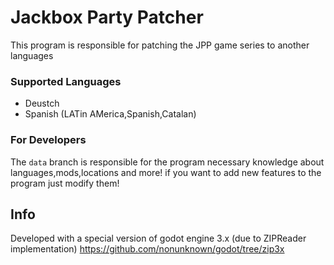 # Jackbox Party Patcher

This program is responsible for patching the JPP game series to another languages

### Supported Languages

* Deustch
* Spanish (LATin AMerica,Spanish,Catalan)

### For Developers

The `data` branch is responsible for the program necessary knowledge about languages,mods,locations and more!
if you want to add new features to the program just modify them!

## Info

Developed with a special version of godot engine 3.x (due to ZIPReader implementation)
https://github.com/nonunknown/godot/tree/zip3x

